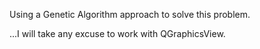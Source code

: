 Using a Genetic Algorithm approach to solve this problem.
 
 ...I will take any excuse to work with QGraphicsView.
